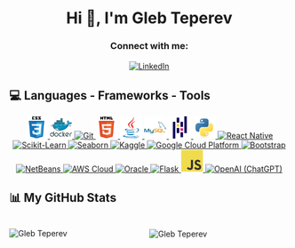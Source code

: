 <h1 align="center">Hi 👋, I'm Gleb Teperev</h1>

<h3 align="center">Connect with me:</h3>
<p align="center">
  <a href="https://www.linkedin.com/in/gleb-teperev-2f3/" target="blank"><img align="center"     <img src="https://img.shields.io/badge/LinkedIn-0077B5?style=for-the-badge&logo=linkedin&logoColor=white" alt="LinkedIn" /></a>
</p>

## 💻 Languages - Frameworks - Tools

<p align="center"> 
  <a href="https://www.w3schools.com/css/" target="_blank" rel="noreferrer"> 
    <img src="https://raw.githubusercontent.com/devicons/devicon/master/icons/css3/css3-original-wordmark.svg" alt="CSS3" width="40" height="40"/> 
  </a> 
  <a href="https://www.docker.com/" target="_blank" rel="noreferrer"> 
    <img src="https://raw.githubusercontent.com/devicons/devicon/master/icons/docker/docker-original-wordmark.svg" alt="Docker" width="40" height="40"/> 
  </a> 
  <a href="https://git-scm.com/" target="_blank" rel="noreferrer"> 
    <img src="https://www.vectorlogo.zone/logos/git-scm/git-scm-icon.svg" alt="Git" width="40" height="40"/> 
  </a> 
  <a href="https://www.w3.org/html/" target="_blank" rel="noreferrer"> 
    <img src="https://raw.githubusercontent.com/devicons/devicon/master/icons/html5/html5-original-wordmark.svg" alt="HTML5" width="40" height="40"/> 
  </a> 
  <a href="https://www.java.com" target="_blank" rel="noreferrer"> 
    <img src="https://raw.githubusercontent.com/devicons/devicon/master/icons/java/java-original.svg" alt="Java" width="40" height="40"/> 
  </a> 
  <a href="https://www.mysql.com/" target="_blank" rel="noreferrer"> 
    <img src="https://raw.githubusercontent.com/devicons/devicon/master/icons/mysql/mysql-original-wordmark.svg" alt="MySQL" width="40" height="40"/> 
  </a> 
  </a> 
  <a href="https://pandas.pydata.org/" target="_blank" rel="noreferrer"> 
    <img src="https://raw.githubusercontent.com/devicons/devicon/2ae2a900d2f041da66e950e4d48052658d850630/icons/pandas/pandas-original.svg" alt="Pandas" width="40" height="40"/> 
  </a> 
  <a href="https://www.python.org" target="_blank" rel="noreferrer"> 
    <img src="https://raw.githubusercontent.com/devicons/devicon/master/icons/python/python-original.svg" alt="Python" width="40" height="40"/> 
  </a> 
  <a href="https://reactnative.dev/" target="_blank" rel="noreferrer"> 
    <img src="https://reactnative.dev/img/header_logo.svg" alt="React Native" width="40" height="40"/> 
  </a> 
  <a href="https://scikit-learn.org/" target="_blank" rel="noreferrer"> 
    <img src="https://upload.wikimedia.org/wikipedia/commons/0/05/Scikit_learn_logo_small.svg" alt="Scikit-Learn" width="40" height="40"/> 
  </a> 
  <a href="https://seaborn.pydata.org/" target="_blank" rel="noreferrer"> 
    <img src="https://seaborn.pydata.org/_images/logo-mark-lightbg.svg" alt="Seaborn" width="40" height="40"/> 
  </a> 
   <a href="https://www.kaggle.com/" target="_blank" rel="noreferrer"> 
    <img src="https://www.vectorlogo.zone/logos/kaggle/kaggle-icon.svg" alt="Kaggle" width="40" height="40"/> 
  </a> 
  <a href="https://cloud.google.com/" target="_blank" rel="noreferrer"> 
    <img src="https://www.vectorlogo.zone/logos/google_cloud/google_cloud-icon.svg" alt="Google Cloud Platform" width="40" height="40"/> 
  </a> 
  <a href="https://getbootstrap.com/" target="_blank" rel="noreferrer"> 
    <img src="https://www.vectorlogo.zone/logos/getbootstrap/getbootstrap-icon.svg" alt="Bootstrap" width="40" height="40"/> 
  </a> 
  <a href="https://netbeans.apache.org/" target="_blank" rel="noreferrer"> 
  <img src="https://upload.wikimedia.org/wikipedia/commons/thumb/9/98/Apache_NetBeans_Logo.svg/1024px-Apache_NetBeans_Logo.svg.png" alt="NetBeans" width="40" height="40"/> 
</a> 
    <a href="https://aws.amazon.com/" target="_blank" rel="noreferrer"> 
    <img src="https://www.vectorlogo.zone/logos/amazon_aws/amazon_aws-icon.svg" alt="AWS Cloud" width="40" height="40"/> 
  </a> 
  <a href="https://www.oracle.com/" target="_blank" rel="noreferrer"> 
    <img src="https://www.vectorlogo.zone/logos/oracle/oracle-icon.svg" alt="Oracle" width="40" height="40"/> 
  </a> 
  <a href="https://flask.palletsprojects.com/" target="_blank" rel="noreferrer"> 
    <img src="https://img.icons8.com/cute-clipart/64/000000/flask.png" alt="Flask" width="40" height="40"/> 
  </a> 
  <a href="https://www.javascript.com/" target="_blank" rel="noreferrer"> 
    <img src="https://raw.githubusercontent.com/devicons/devicon/master/icons/javascript/javascript-original.svg" alt="JavaScript" width="40" height="40"/> 
  </a> 
  <a href="https://openai.com/" target="_blank" rel="noreferrer"> 
    <img src="https://img.icons8.com/dusk/64/000000/chat.png" alt="OpenAI (ChatGPT)" width="40" height="40"/> 
  </a> 
</p>


## 📊 My GitHub Stats
<br>
<div align=center>
<img align="left" src="https://github-readme-stats.vercel.app/api/top-langs?username=glebtep&show_icons=true&locale=en&layout=compact" alt="Gleb Teperev" />
<img align="center" src="https://github-readme-stats.vercel.app/api?username=glebtep&show_icons=true&locale=en" alt="Gleb Teperev" />
</div>
